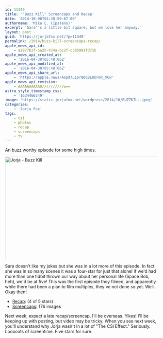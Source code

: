 ```yaml
---
id: 11349
title: '"Buzz Kill" Screencaps and Recap'
date: '2014-10-06T02:30:50-07:00'
authorname: 'Mika E. (Ipstenu)'
excerpt: 'Sara''s a little bit square, but we love her anyway.'
layout: post
guid: 'https://jorjafox.net/?p=11349'
permalink: /2014/buzz-kill-screencaps-recap/
apple_news_api_id:
    - a2977b2f-5a2b-434a-bc2f-c385991fd71b
apple_news_api_created_at:
    - '2016-04-30T05:48:06Z'
apple_news_api_modified_at:
    - '2016-04-30T05:48:06Z'
apple_news_api_share_url:
    - 'https://apple.news/Aopd7L1orQ0q8L8OFmR_XGw'
apple_news_api_revision:
    - AAAAAAAAAAD//////////w==
astra_style_timestamp_css:
    - '1634466349'
image: 'https://static.jorjafox.net/wordpress/2014/10/BUZZKILL.jpeg'
categories:
    - 'Jorja Fox'
tags:
    - csi
    - photos
    - recap
    - screencaps
    - tv
---
```


An buzz worthy episode for some high times.

<img class="aligncenter size-large wp-image-11350" src="//jfo-static.net/wordpress/2014/10/vlcsnap-00067-900x506.jpg" alt="Jorja - Buzz Kill" width="600" height="337" />

Sara doesn't like my jokes but she was in a lot more of this episode. In fact, she was in so many scenes it was a four-star for just that alone! If we'd had more than one tidbit thrown our way about her personal life (Space Bob, heh), we'd be at five! This was the first episode they filmed, and apparently while there had been a plan to film multiples, they've not done so yet. Well. Okay then!
<ul>
 	<li><a href="https://jorjafox.net/wiki/Buzz_Kill">Recap</a>: (4 of 5 stars)</li>
 	<li><a href="https://jorjafox.net/gallery/tv/csi/season15/02-buzzkill/">Screencaps</a>: 176 images</li>
</ul>
Next week, expect a late recap/screencap, I'll be overseas. Yikes! I'll be keeping up with posting, but video may be tricky. When you see next week, you'll understand why Jorja wasn't in a lot of "The CSI Effect." Seriously. Looooots of screentime. Five stars for sure.

